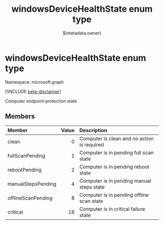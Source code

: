 ﻿---
title: "windowsDeviceHealthState enum type"
description: "Computer endpoint protection state"
localization_priority: Normal
author: "$(metadata.owner)"
ms.prod: ""
doc_type: enumPageType
---

# windowsDeviceHealthState enum type

Namespace: microsoft.graph

[!INCLUDE [beta-disclaimer](../../includes/beta-disclaimer.md)]

Computer endpoint protection state

## Members

| Member             | Value | Description                                 |
| :----------------- | ----: | :------------------------------------------ |
| clean              | 0     | Computer is clean and no action is required |
| fullScanPending    | 1     | Computer is in pending full scan state      |
| rebootPending      | 2     | Computer is in pending reboot state         |
| manualStepsPending | 4     | Computer is in pending manual steps state   |
| offlineScanPending | 8     | Computer is in pending offline scan state   |
| critical           | 16    | Computer is in critical failure state       |